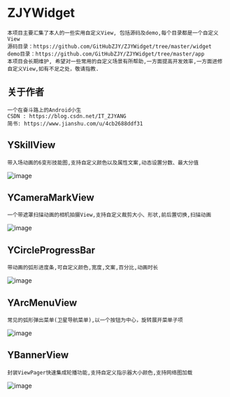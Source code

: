 # ZJYWidget
    本项目主要汇集了本人的一些实用自定义View, 包括源码及demo,每个目录都是一个自定义View
    源码目录：https://github.com/GitHubZJY/ZJYWidget/tree/master/widget
    demo目录：https://github.com/GitHubZJY/ZJYWidget/tree/master/app
    本项目会长期维护, 希望对一些常用的自定义场景有所帮助,一方面提高开发效率,一方面进修自定义View,如有不足之处，敬请指教.

## 关于作者
    一个在奋斗路上的Android小生
    CSDN : https://blog.csdn.net/IT_ZJYANG
    简书: https://www.jianshu.com/u/4cb2688ddf31

## YSkillView
    带入场动画的6变形技能图,支持自定义颜色以及属性文案,动态设置分数、最大分值
![image](https://github.com/GitHubZJY/ZJYWidget/blob/master/image/YSkillView.gif)

## YCameraMarkView
    一个带遮罩扫描动画的相机拍摄View,支持自定义裁剪大小、形状,前后置切换,扫描动画
![image](https://github.com/GitHubZJY/ZJYWidget/blob/master/image/YCameraMarkView.gif)

## YCircleProgressBar
    带动画的弧形进度条,可自定义颜色,宽度,文案,百分比,动画时长
![image](https://github.com/GitHubZJY/ZJYWidget/blob/master/image/YCircleProgressBar.gif)

## YArcMenuView
    常见的弧形弹出菜单(卫星导航菜单),以一个按钮为中心，旋转展开菜单子项
![image](https://github.com/GitHubZJY/ZJYWidget/blob/master/image/YArcMenuView.gif)

## YBannerView
    封装ViewPager快速集成轮播功能,支持自定义指示器大小颜色,支持网络图加载
![image](https://github.com/GitHubZJY/ZJYWidget/blob/master/image/YBannerView.gif)

